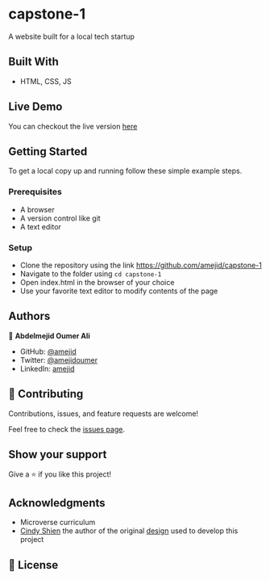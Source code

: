 # capstone-1

A website built for a local tech startup

## Built With

- HTML, CSS, JS

## Live Demo

You can checkout the live version [here](https://amejid.github.io/capstone-1/)

## Getting Started

To get a local copy up and running follow these simple example steps.

### Prerequisites

- A browser
- A version control like git
- A text editor

### Setup

- Clone the repository using the link https://github.com/amejid/capstone-1
- Navigate to the folder using `cd capstone-1`
- Open index.html in the browser of your choice
- Use your favorite text editor to modify contents of the page

## Authors

👤 **Abdelmejid Oumer Ali**

- GitHub: [@amejid](https://github.com/amejid)
- Twitter: [@amejidoumer](https://twitter.com/amejidoumer)
- LinkedIn: [amejid](https://linkedin.com/in/amejid)

## 🤝 Contributing

Contributions, issues, and feature requests are welcome!

Feel free to check the [issues page](../../issues/).

## Show your support

Give a ⭐️ if you like this project!

## Acknowledgments

- Microverse curriculum
- [Cindy Shien](https://www.behance.net/adagio07) the author of the original [design](https://www.behance.net/gallery/29845175/CC-Global-Summit-2015) used to develop this project

## 📝 License
